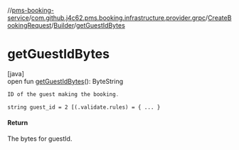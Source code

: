 //[pms-booking-service](../../../../index.md)/[com.github.j4c62.pms.booking.infrastructure.provider.grpc](../../index.md)/[CreateBookingRequest](../index.md)/[Builder](index.md)/[getGuestIdBytes](get-guest-id-bytes.md)

# getGuestIdBytes

[java]\
open fun [getGuestIdBytes](get-guest-id-bytes.md)(): ByteString

```kotlin
ID of the guest making the booking.

```
`string guest_id = 2 [(.validate.rules) = { ... }`

#### Return

The bytes for guestId.